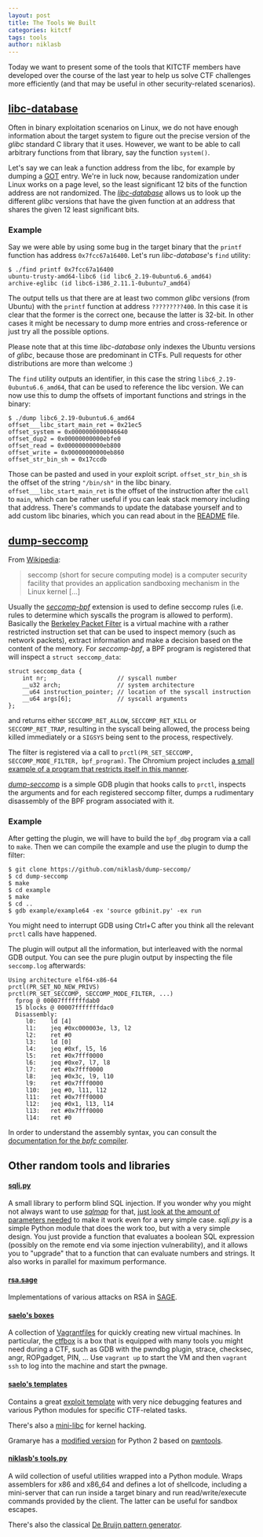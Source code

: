 ```yaml
---
layout: post
title: The Tools We Built
categories: kitctf
tags: tools
author: niklasb
---
```


Today we want to present some of the tools that KITCTF members have developed
over the course of the last year to help us solve CTF challenges more
efficiently (and that may be useful in other security-related scenarios).

## [libc-database](https://github.com/niklasb/libc-database)

Often in binary exploitation scenarios on Linux, we do not have enough information
about the target system to figure out the precise version of the *glibc* standard
C library that it uses. However, we want to be able to call arbitrary functions
from that library, say the function `system()`.

Let's say we can leak a function address from the libc, for example by dumping a
[GOT](http://bottomupcs.sourceforge.net/csbu/x3824.htm) entry. We're in luck now,
because randomization under Linux works on a page level, so the least
significant 12 bits of the function address are not randomized. The
[*libc-database*](https://github.com/niklasb/libc-database) allows us to look
up the different *glibc* versions that have the given function at an address
that shares the given 12 least significant bits.

### Example

Say we were able by using some bug in the target binary that the `printf`
function has address `0x7fcc67a16400`. Let's run *libc-database*'s `find`
utility:

    $ ./find printf 0x7fcc67a16400
    ubuntu-trusty-amd64-libc6 (id libc6_2.19-0ubuntu6.6_amd64)
    archive-eglibc (id libc6-i386_2.11.1-0ubuntu7_amd64)

The output tells us that there are at least two common *glibc* versions
(from Ubuntu) with the `printf` function at address `?????????400`. In this case it is
clear that the former is the correct one, because the latter is 32-bit. In
other cases it might be necessary to dump more entries and cross-reference or
just try all the possible options.

Please note that at this time *libc-database* only indexes the Ubuntu versions
of *glibc*, because those are predominant in CTFs. Pull requests for other
distributions are more than welcome :)

The `find` utility outputs an identifier, in this case the string
`libc6_2.19-0ubuntu6.6_amd64`, that can be used to reference the libc version.
We can now use this to dump the offsets of important functions and strings in
the binary:

    $ ./dump libc6_2.19-0ubuntu6.6_amd64
    offset___libc_start_main_ret = 0x21ec5
    offset_system = 0x0000000000046640
    offset_dup2 = 0x00000000000ebfe0
    offset_read = 0x00000000000eb800
    offset_write = 0x00000000000eb860
    offset_str_bin_sh = 0x17ccdb

Those can be pasted and used in your exploit script. `offset_str_bin_sh` is the
offset of the string `"/bin/sh"` in the libc binary.
`offset___libc_start_main_ret` is the offset of the instruction after the
`call` to `main`, which can be rather useful if you can leak stack memory
including that address. There's commands to update the database yourself and to
add custom libc binaries, which you can read about in the
[README](https://github.com/niklasb/libc-database/blob/master/README.md) file.

## [dump-seccomp](https://github.com/niklasb/dump-seccomp)

From [Wikipedia](https://en.wikipedia.org/wiki/Seccomp):

> seccomp (short for secure computing mode) is a computer security facility
> that provides an application sandboxing mechanism in the Linux kernel [...]

Usually the [*seccomp-bpf*](https://en.wikipedia.org/wiki/Seccomp#seccomp-bpf)
extension is used to define seccomp rules (i.e. rules to determine which
syscalls the program is allowed to perform). Basically the [Berkeley Packet
Filter](https://en.wikipedia.org/wiki/Berkeley_Packet_Filter) is a virtual
machine with a rather restricted instruction set that can be used to inspect
memory (such as network packets), extract information and make a decision based
on the content of the memory. For *seccomp-bpf*, a BPF program is registered
that will inspect a `struct seccomp_data`:

    struct seccomp_data {
        int nr;                    // syscall number
        __u32 arch;                // system architecture
        __u64 instruction_pointer; // location of the syscall instruction
        __u64 args[6];             // syscall arguments
    };

and returns either `SECCOMP_RET_ALLOW`, `SECCOMP_RET_KILL` or
`SECCOMP_RET_TRAP`, resulting in the syscall being allowed, the process being
killed immediately or a `SIGSYS` being sent to the process, respectively.

The filter is registered via a call to `prctl(PR_SET_SECCOMP,
SECCOMP_MODE_FILTER, bpf_program)`. The Chromium project includes
[a small example of a program that restricts itself in this manner](https://github.com/niklasb/dump-seccomp/blob/master/example/example.c).

[*dump-seccomp*](https://github.com/niklasb/dump-seccomp) is a simple GDB
plugin that hooks calls to `prctl`, inspects the arguments and for each
registered seccomp filter, dumps a rudimentary disassembly of the BPF program
associated with it.

### Example

After getting the plugin, we will have to build the `bpf_dbg` program via
a call to `make`. Then we can compile the example and use the plugin to dump
the filter:

    $ git clone https://github.com/niklasb/dump-seccomp/
    $ cd dump-seccomp
    $ make
    $ cd example
    $ make
    $ cd ..
    $ gdb example/example64 -ex 'source gdbinit.py' -ex run

You might need to interrupt GDB using Ctrl+C after you think all the relevant
`prctl` calls have happened.

The plugin will output all the information, but interleaved with the
normal GDB output. You can see the pure plugin output by inspecting the file
`seccomp.log` afterwards:

    Using architecture elf64-x86-64
    prctl(PR_SET_NO_NEW_PRIVS)
    prctl(PR_SET_SECCOMP, SECCOMP_MODE_FILTER, ...)
      fprog @ 00007fffffffdab0
      15 blocks @ 00007fffffffdac0
      Disassembly:
         l0:	ld [4]
         l1:	jeq #0xc000003e, l3, l2
         l2:	ret #0
         l3:	ld [0]
         l4:	jeq #0xf, l5, l6
         l5:	ret #0x7fff0000
         l6:	jeq #0xe7, l7, l8
         l7:	ret #0x7fff0000
         l8:	jeq #0x3c, l9, l10
         l9:	ret #0x7fff0000
         l10:	jeq #0, l11, l12
         l11:	ret #0x7fff0000
         l12:	jeq #0x1, l13, l14
         l13:	ret #0x7fff0000
         l14:	ret #0

In order to understand the assembly syntax, you can consult the
[documentation for the *bpfc* compiler](http://man7.org/linux/man-pages/man8/bpfc.8.htm).

## Other random tools and libraries

#### [sqli.py](https://github.com/niklasb/ctf-tools/sqli.py)

A small library to perform blind SQL injection. If you wonder why you might not
always want to use [*sqlmap*](http://sqlmap.org/) for that, [just look at the amount of parameters
needed](https://github.com/niklasb/ctf-tools/blob/master/tools.md) to make it
work even for a very simple case. *sqli.py* is a simple Python module that does
the work too, but with a very simple design. You just provide a function that
evaluates a boolean SQL expression (possibly on the remote end via some
injection vulnerability), and it allows you to "upgrade" that to
a function that can evaluate numbers and strings. It also works in parallel for
maximum performance.

#### [rsa.sage](https://github.com/niklasb/ctf-tools/blob/master/rsa.sage)

Implementations of various attacks on RSA in
[SAGE](https://github.com/niklasb/ctf-tools/blob/master/rsa.sage).

#### [saelo's boxes](https://github.com/saelo/boxes)

A collection of [Vagrantfiles](https://www.vagrantup.com/) for quickly creating new virtual machines. In particular, the [ctfbox](https://github.com/saelo/boxes/tree/master/ctfbox) is a box that is equipped with many tools you might need during a CTF, such as GDB with the pwndbg plugin, strace, checksec, angr, ROPgadget, PIN, ... Use `vagrant up` to start the VM and then `vagrant ssh` to log into the machine and start the pwnage.

#### [saelo's templates](https://github.com/saelo/ctfcode)

Contains a great [exploit
template](https://github.com/saelo/ctfcode/blob/master/pwn.py) with very nice
debugging features and various Python modules for specific CTF-related tasks.

There's also a [mini-libc](https://github.com/saelo/ctfcode/tree/master/LibC)
for kernel hacking.

Gramarye has a [modified version](https://github.com/Gram21/ctfcode) for Python 2 based on [pwntools](https://github.com/Gallopsled/pwntools/).

#### [niklasb's tools.py](https://github.com/niklasb/ctf-tools/blob/master/tools.py)

A wild collection of useful utilities wrapped into a Python module. Wraps
assemblers for x86 and x86_64 and defines a lot of shellcode, including
a mini-server that can run inside a target binary and run read/write/execute
commands provided by the client. The latter can be useful for sandbox escapes.

There's also the classical [De Bruijn pattern
generator](https://github.com/niklasb/ctf-tools/blob/master/pattern.py).
